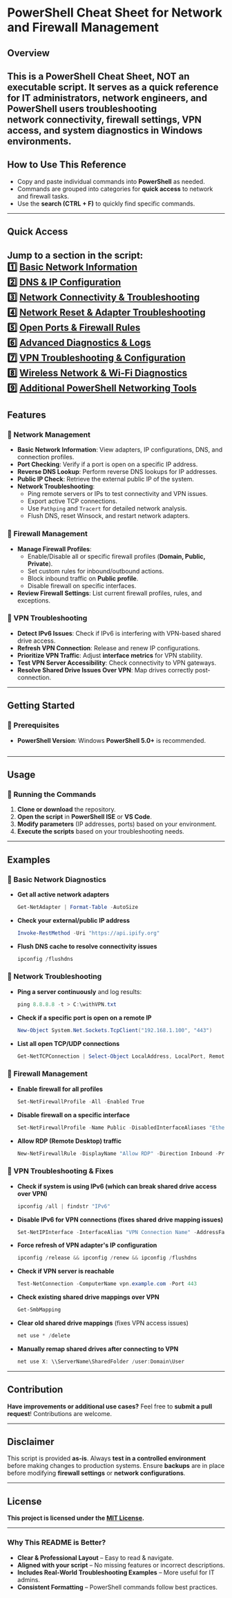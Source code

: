 # **PowerShell Cheat Sheet for Network and Firewall Management**  

## **Overview**
 **This is a PowerShell Cheat Sheet, NOT an executable script.** 
It serves as a quick reference for IT administrators, network engineers, and PowerShell users troubleshooting  
network connectivity, firewall settings, VPN access, and system diagnostics in Windows environments.
---
## How to Use This Reference  
- Copy and paste individual commands into **PowerShell** as needed.  
- Commands are grouped into categories for **quick access** to network and firewall tasks.  
- Use the **search (CTRL + F)** to quickly find specific commands.  

---
## Quick Access  
Jump to a section in the script:  
1️⃣ [Basic Network Information](https://github.com/Abyloon/O365-Automation-and-AD-Management-Tools/blob/main/Powershell-Cheatsheets/Network-Cheatsheet/NetworkCheatsheet.ps1#L5)  
2️⃣ [DNS & IP Configuration](https://github.com/Abyloon/O365-Automation-and-AD-Management-Tools/blob/main/Powershell-Cheatsheets/Network-Cheatsheet/NetworkCheatsheet.ps1#L15)  
3️⃣ [Network Connectivity & Troubleshooting](https://github.com/Abyloon/O365-Automation-and-AD-Management-Tools/blob/main/Powershell-Cheatsheets/Network-Cheatsheet/NetworkCheatsheet.ps1#L25)  
4️⃣ [Network Reset & Adapter Troubleshooting](https://github.com/Abyloon/O365-Automation-and-AD-Management-Tools/blob/main/Powershell-Cheatsheets/Network-Cheatsheet/NetworkCheatsheet.ps1#34)  
5️⃣ [Open Ports & Firewall Rules](https://github.com/Abyloon/O365-Automation-and-AD-Management-Tools/blob/main/Powershell-Cheatsheets/Network-Cheatsheet/NetworkCheatsheet.ps1#44)  
6️⃣ [Advanced Diagnostics & Logs](https://github.com/Abyloon/O365-Automation-and-AD-Management-Tools/blob/main/Powershell-Cheatsheets/Network-Cheatsheet/NetworkCheatsheet.ps1#56)  
7️⃣ [VPN Troubleshooting & Configuration](#https://github.com/Abyloon/O365-Automation-and-AD-Management-Tools/blob/main/Powershell-Cheatsheets/Network-Cheatsheet/NetworkCheatsheet.ps1#64)  
8️⃣ [Wireless Network & Wi-Fi Diagnostics](https://github.com/Abyloon/O365-Automation-and-AD-Management-Tools/blob/main/Powershell-Cheatsheets/Network-Cheatsheet/NetworkCheatsheet.ps1#82)  
9️⃣ [Additional PowerShell Networking Tools](https://github.com/Abyloon/O365-Automation-and-AD-Management-Tools/blob/main/Powershell-Cheatsheets/Network-Cheatsheet/NetworkCheatsheet.ps1#88)  
---

## **Features**  

### **🔹 Network Management**  
- **Basic Network Information**: View adapters, IP configurations, DNS, and connection profiles.  
- **Port Checking**: Verify if a port is open on a specific IP address.  
- **Reverse DNS Lookup**: Perform reverse DNS lookups for IP addresses.  
- **Public IP Check**: Retrieve the external public IP of the system.  
- **Network Troubleshooting**:  
  - Ping remote servers or IPs to test connectivity and VPN issues.  
  - Export active TCP connections.  
  - Use `Pathping` and `Tracert` for detailed network analysis.  
  - Flush DNS, reset Winsock, and restart network adapters.  

### **🔹 Firewall Management**  
- **Manage Firewall Profiles**:  
  - Enable/Disable all or specific firewall profiles (**Domain, Public, Private**).  
  - Set custom rules for inbound/outbound actions.  
  - Block inbound traffic on **Public profile**.  
  - Disable firewall on specific interfaces.  
- **Review Firewall Settings**: List current firewall profiles, rules, and exceptions.  

### **🔹 VPN Troubleshooting**  
- **Detect IPv6 Issues**: Check if IPv6 is interfering with VPN-based shared drive access.  
- **Refresh VPN Connection**: Release and renew IP configurations.  
- **Prioritize VPN Traffic**: Adjust **interface metrics** for VPN stability.  
- **Test VPN Server Accessibility**: Check connectivity to VPN gateways.  
- **Resolve Shared Drive Issues Over VPN**: Map drives correctly post-connection.  

---

## **Getting Started**  

### **🔹 Prerequisites**  
- **PowerShell Version**: Windows **PowerShell 5.0+** is recommended.  
  ```  

---

## **Usage**  

### **🔹 Running the Commands**  
1. **Clone or download** the repository.  
2. **Open the script** in **PowerShell ISE** or **VS Code**.  
3. **Modify parameters** (IP addresses, ports) based on your environment.  
4. **Execute the scripts** based on your troubleshooting needs.  

---

## **Examples**  

### **🔹 Basic Network Diagnostics**  
- **Get all active network adapters**  
  ```powershell
  Get-NetAdapter | Format-Table -AutoSize
  ```

- **Check your external/public IP address**  
  ```powershell
  Invoke-RestMethod -Uri "https://api.ipify.org"
  ```

- **Flush DNS cache to resolve connectivity issues**  
  ```powershell
  ipconfig /flushdns
  ```

### **🔹 Network Troubleshooting**  
- **Ping a server continuously** and log results:  
  ```powershell
  ping 8.8.8.8 -t > C:\withVPN.txt
  ```

- **Check if a specific port is open on a remote IP**  
  ```powershell
  New-Object System.Net.Sockets.TcpClient("192.168.1.100", "443")
  ```

- **List all open TCP/UDP connections**  
  ```powershell
  Get-NetTCPConnection | Select-Object LocalAddress, LocalPort, RemoteAddress, RemotePort, State | Format-Table -AutoSize
  ```

### **🔹 Firewall Management**  
- **Enable firewall for all profiles**  
  ```powershell
  Set-NetFirewallProfile -All -Enabled True
  ```

- **Disable firewall on a specific interface**  
  ```powershell
  Set-NetFirewallProfile -Name Public -DisabledInterfaceAliases "Ethernet1"
  ```

- **Allow RDP (Remote Desktop) traffic**  
  ```powershell
  New-NetFirewallRule -DisplayName "Allow RDP" -Direction Inbound -Protocol TCP -LocalPort 3389 -Action Allow
  ```

### **🔹  VPN Troubleshooting & Fixes**  
- **Check if system is using IPv6 (which can break shared drive access over VPN)**  
  ```powershell
  ipconfig /all | findstr "IPv6"
  ```

- **Disable IPv6 for VPN connections (fixes shared drive mapping issues)**  
  ```powershell
  Set-NetIPInterface -InterfaceAlias "VPN Connection Name" -AddressFamily IPv6 -Dhcp Disabled
  ```

- **Force refresh of VPN adapter's IP configuration**  
  ```powershell
  ipconfig /release && ipconfig /renew && ipconfig /flushdns
  ```

- **Check if VPN server is reachable**  
  ```powershell
  Test-NetConnection -ComputerName vpn.example.com -Port 443
  ```

- **Check existing shared drive mappings over VPN**  
  ```powershell
  Get-SmbMapping
  ```

- **Clear old shared drive mappings** (fixes VPN access issues)  
  ```powershell
  net use * /delete
  ```

- **Manually remap shared drives after connecting to VPN**  
  ```powershell
  net use X: \\ServerName\SharedFolder /user:Domain\User
  ```

---

## **Contribution**  
**Have improvements or additional use cases?** Feel free to **submit a pull request**! Contributions are welcome.  

---

## **Disclaimer**  
This script is provided **as-is**. Always **test in a controlled environment** before making changes to production systems. Ensure **backups** are in place before modifying **firewall settings** or **network configurations**.  

---

## **License**  
 **This project is licensed under the [MIT License](LICENSE).**  

---

### **Why This README is Better?**
- **Clear & Professional Layout** – Easy to read & navigate.  
- **Aligned with your script** – No missing features or incorrect descriptions.  
- **Includes Real-World Troubleshooting Examples** – More useful for IT admins.  
- **Consistent Formatting** – PowerShell commands follow best practices.  